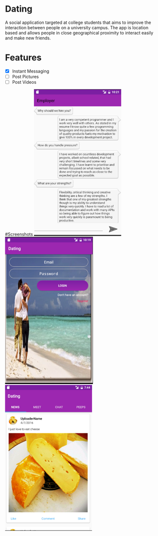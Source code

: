 # Dating
A social application targeted at college students that aims to improve the interaction between people on a university campus. The app is location based and allows people in close geographical proximity to interact easily and make new friends.

# Features
- [x] Instant Messaging
- [ ] Post Pictures
- [ ] Post Videos

#Screenshots
![alt text](/screenshot5.PNG?raw=true "Logo Title Text 1")  ![alt text](/screenshot2.PNG?raw=true "Logo Title Text 1") ![alt text](/screenshot.PNG?raw=true "Logo Title Text 1")
